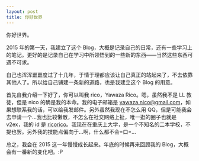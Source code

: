 ```yaml
---
layout: post
title: 你好世界
---
```


你好世界。  

2015 年的第一天，我建立了这个 Blog，大概是记录自己的日常，还有一些学习上的笔记。更好的是记录自己在学习中所领悟到的一些新的东西——当然这些东西可遇不可求。  

自己也浑浑噩噩度过了十几年，于情于理都应该让自己真正的站起来了，不去依靠其他人了。所以给自己铺建一条新的道路，也是我建立这个 Blog 的用意。  

首先自我介绍一下好了，你可以叫我 rico，Yawaza Rico。嗯，虽然我不是 LL 教徒，但是 nico 的确是我的本命。我的电子邮箱是 [yawaza.nico@gmail.com](yawaza.nico@gmail.com)，如果想联系我的话，可以给我发邮件。另外虽然我现在不怎么用 QQ，但是可能我会去申请一个…我也比较懒散，不怎么在社交网络上扯，唯一逛的圈子也就是 v2ex，我的 id 是 [ricorico](http://www.v2ex.com/member/ricorico)。我现在在重庆上大学，是一个不知名的二本学校，不提也罢。另外我的技能点偏向于…啊，什么都不会=口=…  

总之，我会在 2015 这一年慢慢成长起来。年底的时候再来回顾我的 Blog，大概会有一番新的变化吧。:P  
